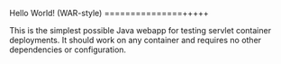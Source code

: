 Hello World! (WAR-style)
===============+++++

This is the simplest possible Java webapp for testing servlet container deployments.  It should work on any container and requires no other dependencies or configuration.

